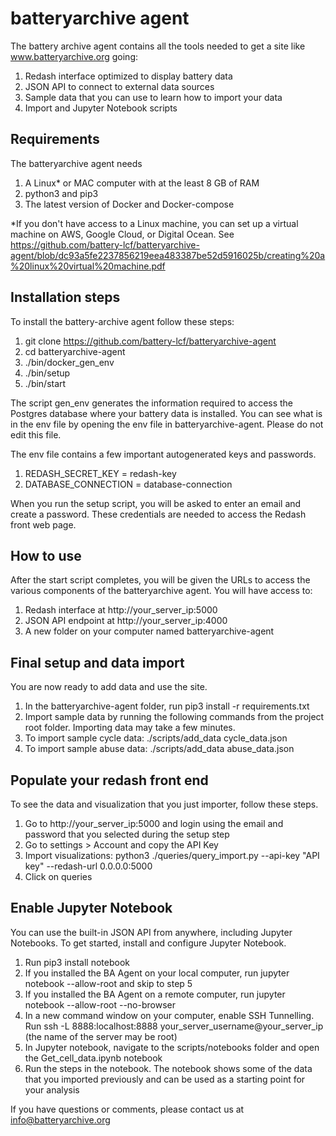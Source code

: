 # batteryarchive agent

The battery archive agent contains all the tools needed to get a site like www.batteryarchive.org going:

1. Redash interface optimized to display battery data
2. JSON API to connect to external data sources
3. Sample data that you can use to learn how to import your data
4. Import and Jupyter Notebook scripts

## Requirements 

The batteryarchive agent needs 

1. A Linux* or MAC computer with at the least 8 GB of RAM 
2. python3 and pip3 
3. The latest version of Docker and Docker-compose

*If you don't have access to a Linux machine, you can set up a virtual machine on AWS, Google Cloud, or Digital Ocean. See https://github.com/battery-lcf/batteryarchive-agent/blob/dc93a5fe2237856219eea483387be52d5916025b/creating%20a%20linux%20virtual%20machine.pdf

## Installation steps

To install the battery-archive agent follow these steps:

1. git clone https://github.com/battery-lcf/batteryarchive-agent
2. cd batteryarchive-agent
3. ./bin/docker_gen_env
4. ./bin/setup
5. ./bin/start

The script gen_env generates the information required to access the Postgres database where your battery data is installed. You can see what is in the env file by opening the env file in batteryarchive-agent. Please do not edit this file. 

The env file contains a few important autogenerated keys and passwords. 

1. REDASH_SECRET_KEY = redash-key
2. DATABASE_CONNECTION = database-connection

When you run the setup script, you will be asked to enter an email and create a password. These credentials are needed to access the Redash front web page.

## How to use

After the start script completes, you will be given the URLs to access the various components of the batteryarchive agent. You will have access to:

1. Redash interface at http://your_server_ip:5000
2. JSON API endpoint at http://your_server_ip:4000
3. A new folder on your computer named batteryarchive-agent

## Final setup and data import

You are now ready to add data and use the site.

1. In the batteryarchive-agent folder, run pip3 install -r requirements.txt 
2. Import sample data by running the following commands from the project root folder. Importing data may take a few minutes. 
3. To import sample cycle data: ./scripts/add_data cycle_data.json  
4. To import sample abuse data: ./scripts/add_data abuse_data.json

## Populate your redash front end

To see the data and visualization that you just importer, follow these steps.

1. Go to http://your_server_ip:5000 and login using the email and password that you selected during the setup step
2. Go to settings > Account and copy the API Key
3. Import visualizations: python3 ./queries/query_import.py --api-key "API key" --redash-url 0.0.0.0:5000
4. Click on queries

## Enable Jupyter Notebook

You can use the built-in JSON API from anywhere, including Jupyter Notebooks. To get started, install and configure Jupyter Notebook.

1. Run pip3 install notebook
2. If you installed the BA Agent on your local computer, run jupyter notebook --allow-root and skip to step 5
3. If you installed the BA Agent on a remote computer, run  jupyter notebook --allow-root --no-browser 
4. In a new command window on your computer, enable SSH Tunnelling. Run ssh -L 8888:localhost:8888 your_server_username@your_server_ip (the name of the server may be root)
5. In Jupyter notebook, navigate to the scripts/notebooks folder and open the Get_cell_data.ipynb notebook
6. Run the steps in the notebook. The notebook shows some of the data that you imported previously and can be used as a starting point for your analysis

If you have questions or comments, please contact us at info@batteryarchive.org

